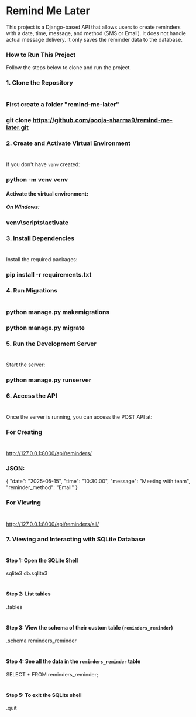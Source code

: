 # Remind Me Later

This project is a Django-based API that allows users to create reminders with a date, time, message, and method (SMS or Email). It does not handle actual message delivery. It only saves the reminder data to the database.


### How to Run This Project

Follow the steps below to clone and run the project.

### 1. Clone the Repository
#
### First create a folder "remind-me-later"

### git clone https://github.com/pooja-sharma9/remind-me-later.git

### 2. Create and Activate Virtual Environment
#
If you don't have `venv` created:

### python -m venv venv

#### Activate the virtual environment:
##### On Windows:
### venv\scripts\activate

### 3. Install Dependencies
#
Install the required packages:

### pip install -r requirements.txt

### 4. Run Migrations
#
### python manage.py makemigrations
### python manage.py migrate

### 5. Run the Development Server
#
Start the server:

### python manage.py runserver

### 6. Access the API
#
Once the server is running, you can access the POST API at:

### For Creating
#
http://127.0.0.1:8000/api/reminders/

### JSON:
{
  "date": "2025-05-15",
  "time": "10:30:00",
  "message": "Meeting with team",
  "reminder_method": "Email"
}

### For Viewing
#
http://127.0.0.1:8000/api/reminders/all/

### 7. Viewing and Interacting with SQLite Database
#
#### Step 1: Open the SQLite Shell
sqlite3 db.sqlite3
#
#### Step 2: List tables
.tables
#
#### Step 3: View the schema of their custom table (`reminders_reminder`)
.schema reminders_reminder
#
#### Step 4: See all the data in the `reminders_reminder` table
SELECT * FROM reminders_reminder;
#
#### Step 5: To exit the SQLite shell
.quit
#

